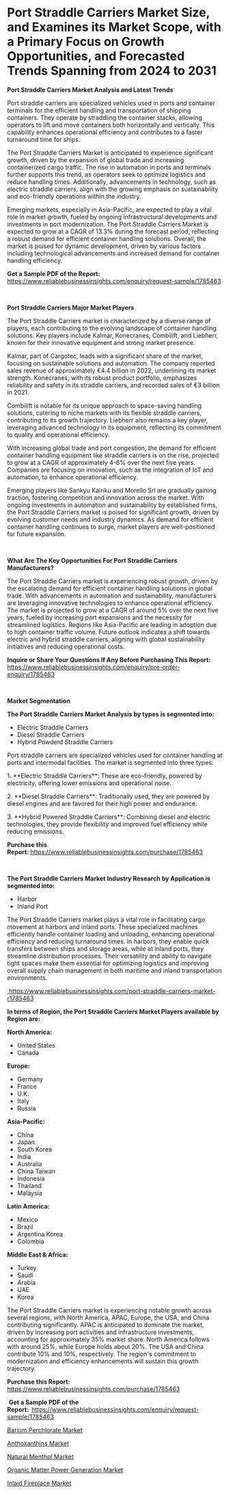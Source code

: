 <p><h1>Port Straddle Carriers Market Size, and Examines its Market Scope, with a Primary Focus on Growth Opportunities, and Forecasted Trends Spanning from 2024 to 2031</h1></p><p><strong>Port Straddle Carriers Market Analysis and Latest Trends</strong></p>
<p><p>Port straddle carriers are specialized vehicles used in ports and container terminals for the efficient handling and transportation of shipping containers. They operate by straddling the container stacks, allowing operators to lift and move containers both horizontally and vertically. This capability enhances operational efficiency and contributes to a faster turnaround time for ships.</p><p>The Port Straddle Carriers Market is anticipated to experience significant growth, driven by the expansion of global trade and increasing containerized cargo traffic. The rise in automation in ports and terminals further supports this trend, as operators seek to optimize logistics and reduce handling times. Additionally, advancements in technology, such as electric straddle carriers, align with the growing emphasis on sustainability and eco-friendly operations within the industry.</p><p>Emerging markets, especially in Asia-Pacific, are expected to play a vital role in market growth, fueled by ongoing infrastructural developments and investments in port modernization. The Port Straddle Carriers Market is expected to grow at a CAGR of 13.3% during the forecast period, reflecting a robust demand for efficient container handling solutions. Overall, the market is poised for dynamic development, driven by various factors including technological advancements and increased demand for container handling efficiency.</p></p>
<p><strong>Get a Sample PDF of the Report:&nbsp;</strong> <a href="https://www.reliablebusinessinsights.com/enquiry/request-sample/1785463?utm_campaign=84&utm_medium=2&utm_source=Github&utm_content=ia&utm_term=08102024&utm_id=port-straddle-carriers">https://www.reliablebusinessinsights.com/enquiry/request-sample/1785463</a></p>
<p>&nbsp;</p>
<p><strong>Port Straddle Carriers Major Market Players</strong></p>
<p><p>The Port Straddle Carriers market is characterized by a diverse range of players, each contributing to the evolving landscape of container handling solutions. Key players include Kalmar, Konecranes, Combilift, and Liebherr, known for their innovative equipment and strong market presence. </p><p>Kalmar, part of Cargotec, leads with a significant share of the market, focusing on sustainable solutions and automation. The company reported sales revenue of approximately €4.4 billion in 2022, underlining its market strength. Konecranes, with its robust product portfolio, emphasizes reliability and safety in its straddle carriers, and recorded sales of €3 billion in 2021. </p><p>Combilift is notable for its unique approach to space-saving handling solutions, catering to niche markets with its flexible straddle carriers, contributing to its growth trajectory. Liebherr also remains a key player, leveraging advanced technology in its equipment, reflecting its commitment to quality and operational efficiency.</p><p>With increasing global trade and port congestion, the demand for efficient container handling equipment like straddle carriers is on the rise, projected to grow at a CAGR of approximately 4-6% over the next five years. Companies are focusing on innovation, such as the integration of IoT and automation, to enhance operational efficiency.</p><p>Emerging players like Sankyu Kairiku and Morello Srl are gradually gaining traction, fostering competition and innovation across the market. With ongoing investments in automation and sustainability by established firms, the Port Straddle Carriers market is poised for significant growth, driven by evolving customer needs and industry dynamics. As demand for efficient container handling continues to surge, market players are well-positioned for future expansion.</p></p>
<p>&nbsp;</p>
<p><strong>What Are The Key Opportunities For Port Straddle Carriers Manufacturers?</strong></p>
<p><p>The Port Straddle Carriers market is experiencing robust growth, driven by the escalating demand for efficient container handling solutions in global trade. With advancements in automation and sustainability, manufacturers are leveraging innovative technologies to enhance operational efficiency. The market is projected to grow at a CAGR of around 5% over the next five years, fueled by increasing port expansions and the necessity for streamlined logistics. Regions like Asia-Pacific are leading in adoption due to high container traffic volume. Future outlook indicates a shift towards electric and hybrid straddle carriers, aligning with global sustainability initiatives and reducing operational costs.</p></p>
<p><strong>Inquire or Share Your Questions If Any Before Purchasing This Report:</strong> <a href="https://www.reliablebusinessinsights.com/enquiry/pre-order-enquiry/1785463?utm_campaign=84&utm_medium=2&utm_source=Github&utm_content=ia&utm_term=08102024&utm_id=port-straddle-carriers">https://www.reliablebusinessinsights.com/enquiry/pre-order-enquiry/1785463</a></p>
<p>&nbsp;</p>
<p><strong>Market Segmentation</strong></p>
<p><strong>The Port Straddle Carriers Market Analysis by types is segmented into:</strong></p>
<p><ul><li>Electric Straddle Carriers</li><li>Diesel Straddle Carriers</li><li>Hybrid Powderd Straddle Carriers</li></ul></p>
<p><p>Port straddle carriers are specialized vehicles used for container handling at ports and intermodal facilities. The market is segmented into three types: </p><p>1. **Electric Straddle Carriers**: These are eco-friendly, powered by electricity, offering lower emissions and operational noise. </p><p>2. **Diesel Straddle Carriers**: Traditionally used, they are powered by diesel engines and are favored for their high power and endurance. </p><p>3. **Hybrid Powered Straddle Carriers**: Combining diesel and electric technologies, they provide flexibility and improved fuel efficiency while reducing emissions.</p></p>
<p><strong>Purchase this Report:&nbsp;</strong><a href="https://www.reliablebusinessinsights.com/purchase/1785463?utm_campaign=84&utm_medium=2&utm_source=Github&utm_content=ia&utm_term=08102024&utm_id=port-straddle-carriers">https://www.reliablebusinessinsights.com/purchase/1785463</a></p>
<p>&nbsp;</p>
<p><strong>The Port Straddle Carriers Market Industry Research by Application is segmented into:</strong></p>
<p><ul><li>Harbor</li><li>Inland Port</li></ul></p>
<p><p>The Port Straddle Carriers market plays a vital role in facilitating cargo movement at harbors and inland ports. These specialized machines efficiently handle container loading and unloading, enhancing operational efficiency and reducing turnaround times. In harbors, they enable quick transfers between ships and storage areas, while at inland ports, they streamline distribution processes. Their versatility and ability to navigate tight spaces make them essential for optimizing logistics and improving overall supply chain management in both maritime and inland transportation environments.</p></p>
<p><a href="https://www.reliablebusinessinsights.com/port-straddle-carriers-market-r1785463?utm_campaign=84&utm_medium=2&utm_source=Github&utm_content=ia&utm_term=08102024&utm_id=port-straddle-carriers">&nbsp;https://www.reliablebusinessinsights.com/port-straddle-carriers-market-r1785463</a></p>
<p><strong>In terms of Region, the Port Straddle Carriers Market Players available by Region are:</strong></p>
<p>
    <p> <strong> North America: </strong>
        <ul>
            <li>United States</li>
            <li>Canada</li>
        </ul>
        </p> 
    <p> <strong> Europe: </strong>
        <ul>
            <li>Germany</li>
            <li>France</li>
            <li>U.K.</li>
            <li>Italy</li>
            <li>Russia</li>
        </ul>
        </p> 
    <p> <strong> Asia-Pacific: </strong>
        <ul>
            <li>China</li>
            <li>Japan</li>
            <li>South Korea</li>
            <li>India</li>
            <li>Australia</li>
            <li>China Taiwan</li>
            <li>Indonesia</li>
            <li>Thailand</li>
            <li>Malaysia</li>
        </ul>
        </p> 
    <p> <strong> Latin America: </strong>
        <ul>
            <li>Mexico</li>
            <li>Brazil</li>
            <li>Argentina Korea</li>
            <li>Colombia</li>
        </ul>
        </p> 
    <p> <strong> Middle East & Africa: </strong>
        <ul>
            <li>Turkey</li>
            <li>Saudi</li>
            <li>Arabia</li>
            <li>UAE</li>
            <li>Korea</li>
        </ul>
    </p>
    </p>
<p><p>The Port Straddle Carriers market is experiencing notable growth across several regions, with North America, APAC, Europe, the USA, and China contributing significantly. APAC is anticipated to dominate the market, driven by increasing port activities and infrastructure investments, accounting for approximately 35% market share. North America follows with around 25%, while Europe holds about 20%. The USA and China contribute 10% and 10%, respectively. The region's commitment to modernization and efficiency enhancements will sustain this growth trajectory.</p></p>
<p><strong>Purchase this Report: </strong><a href="https://www.reliablebusinessinsights.com/purchase/1785463?utm_campaign=84&utm_medium=2&utm_source=Github&utm_content=ia&utm_term=08102024&utm_id=port-straddle-carriers">https://www.reliablebusinessinsights.com/purchase/1785463</a></p>
<p>&nbsp;<strong>Get a Sample PDF of the Report:&nbsp;&nbsp;</strong><a href="https://www.reliablebusinessinsights.com/enquiry/request-sample/1785463?utm_campaign=84&utm_medium=2&utm_source=Github&utm_content=ia&utm_term=08102024&utm_id=port-straddle-carriers">https://www.reliablebusinessinsights.com/enquiry/request-sample/1785463</a></p>
<p><strong></strong></p>
<p><p><a href="https://www.linkedin.com/pulse/comprehensive-barium-perchlorate-market-report-regional-analysis-h0nvf?utm_campaign=84&utm_medium=2&utm_source=Github&utm_content=ia&utm_term=08102024&utm_id=port-straddle-carriers">Barium Perchlorate Market</a></p><p><a href="https://issuu.com/reportprime-2/docs/anthoxanthins-market-size-2030.pptx_03f7ff0a0f0e2e?utm_campaign=84&utm_medium=2&utm_source=Github&utm_content=ia&utm_term=08102024&utm_id=port-straddle-carriers">Anthoxanthins Market</a></p><p><a href="https://issuu.com/reportprime-2/docs/natural-menthol-market-size-2030.pp_72f91889a2dc4f?utm_campaign=84&utm_medium=2&utm_source=Github&utm_content=ia&utm_term=08102024&utm_id=port-straddle-carriers">Natural Menthol Market</a></p><p><a href="https://github.com/MegiDuro586/Market-Research-Report-List-1/blob/main/organic-matter-power-generation-market.md?utm_campaign=84&utm_medium=2&utm_source=Github&utm_content=ia&utm_term=08102024&utm_id=port-straddle-carriers">Organic Matter Power Generation Market</a></p><p><a href="https://github.com/HaroldWalker405/Market-Research-Report-List-1/blob/main/inlaid-fireplace-market.md?utm_campaign=84&utm_medium=2&utm_source=Github&utm_content=ia&utm_term=08102024&utm_id=port-straddle-carriers">Inlaid Fireplace Market</a></p></p>